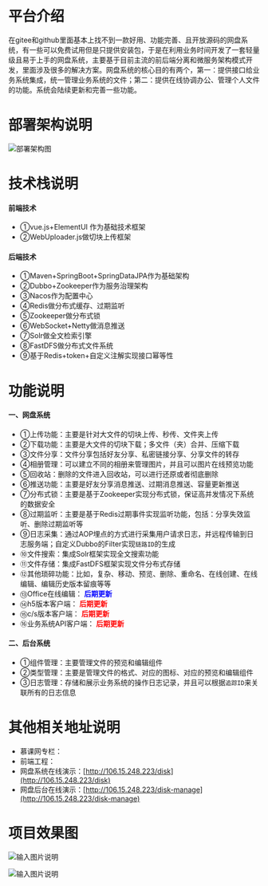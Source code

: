 # 平台介绍
在gitee和github里面基本上找不到一款好用、功能完善、且开放源码的网盘系统，有一些可以免费试用但是只提供安装包，于是在利用业务时间开发了一套轻量级且易于上手的网盘系统，主要基于目前主流的前后端分离和微服务架构模式开发，里面涉及很多的解决方案。网盘系统的核心目的有两个，第一：提供接口给业务系统集成，统一管理业务系统的文件；第二：提供在线协调办公、管理个人文件的功能。系统会陆续更新和完善一些功能。

# 部署架构说明
![部署架构图](https://images.gitee.com/uploads/images/2020/0406/140458_b47366d8_798389.png "部署架构.png")

# 技术栈说明
#### 前端技术
* ①vue.js+ElementUI 作为基础技术框架
* ②WebUploader.js做切块上传框架

#### 后端技术
* ①Maven+SpringBoot+SpringDataJPA作为基础架构
* ②Dubbo+Zookeeper作为服务治理架构
* ③Nacos作为配置中心
* ④Redis做分布式缓存、过期监听
* ⑤Zookeeper做分布式锁
* ⑥WebSocket+Netty做消息推送
* ⑦Solr做全文检索引擎
* ⑧FastDFS做分布式文件系统
* ⑨基于Redis+token+自定义注解实现接口幂等性

# 功能说明
#### 一、网盘系统
* ①上传功能：主要是针对大文件的切块上传、秒传、文件夹上传
* ②下载功能：主要是大文件的切块下载；多文件（夹）合并、压缩下载
* ③文件分享：文件分享包括好友分享、私密链接分享、分享文件的转存
* ④相册管理：可以建立不同的相册来管理图片，并且可以图片在线预览功能
* ⑤回收站：删除的文件进入回收站，可以进行还原或者彻底删除
* ⑥推送功能：主要是好友分享消息推送、过期消息推送、容量更新推送
* ⑦分布式锁：主要是基于Zookeeper实现分布式锁，保证高并发情况下系统的数据安全
* ⑧过期监听：主要是基于Redis过期事件实现监听功能，包括：分享失效监听、删除过期监听等
* ⑨日志采集：通过AOP埋点的方式进行采集用户请求日志，并远程传输到日志服务端；自定义Dubbo的Filter实现`链路ID`的生成
* ⑩文件搜索：集成Solr框架实现全文搜索功能
* ⑪文件存储：集成FastDFS框架实现文件分布式存储
* ⑫其他琐碎功能：比如，复杂、移动、预览、删除、重命名、在线创建、在线编辑、编辑历史版本留痕等等
* ⑬Office在线编辑：<font color=blue> **后期更新** </font>
* ⑭h5版本客户端：<font color=red> **后期更新** </font>
* ⑮c/s版本客户端：<font color=red> **后期更新** </font>
* ⑯业务系统API客户端：<font color=red> **后期更新** </font>

#### 二、后台系统
* ①组件管理：主要管理文件的预览和编辑组件
* ②类型管理：主要是管理文件的格式、对应的图标、对应的预览和编辑组件
* ③日志管理：存储和展示业务系统的操作日志记录，并且可以根据`追踪ID`来关联所有的日志信息

# 其他相关地址说明
* 慕课网专栏：
* 前端工程：
* 网盘系统在线演示：[http://106.15.248.223/disk](http://106.15.248.223/disk)
* 网盘后台在线演示：[http://106.15.248.223/disk-manage](http://106.15.248.223/disk-manage)


# 项目效果图
![输入图片说明](https://images.gitee.com/uploads/images/2020/0406/141807_35dda25b_798389.png "效果图-1.png")

![输入图片说明](https://images.gitee.com/uploads/images/2020/0406/141819_aef32e7a_798389.png "效果图-2.png")